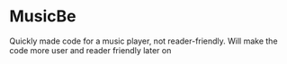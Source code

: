 # MusicBe
Quickly made code for a music player, not reader-friendly.
Will make the code more user and reader friendly later on
